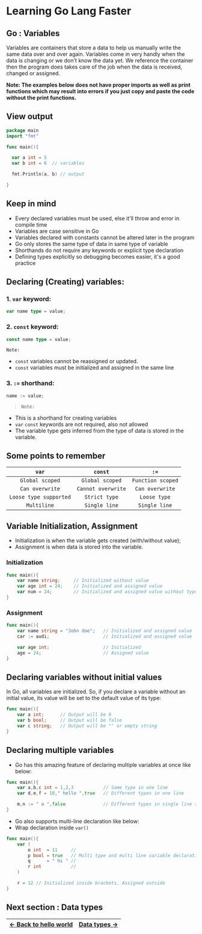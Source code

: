 
# Learning Go Lang Faster

## Go : Variables

Variables are containers that store a data to help us manually write the same data over and over again. Variables come in very handly when the data is changing or we don't know the data yet. We reference the container then the program does takes care of the job when the data is received, changed or assigned. 

**Note: The examples below does not have proper imports as well as print functions which may result into errors if you just copy and paste the code without the print functions.**

## View output

```go
package main
import "fmt"

func main(){

  var a int = 5
  var b int = 6  // variables

  fmt.Println(a, b) // output

}


```


## Keep in mind

- Every declared variables must be used, else it'll throw and error in compile time
- Variables are case sensitive in Go
- Variables declared with constants cannot be altered later in the program
- Go only stores the same type of data in same type of variable
- Shorthands do not require any keywords or explicit type declaration
- Defining types explicitly so debugging becomes easier, it's a good practice

## Declaring (Creating) variables:

### 1. `var` keyword:

```go
var name type = value;
```

### 2. `const` keyword:

```go
const name type = value;
```


`Note:`
- `const` variables cannot be reassigned or updated. 
- `const` variables must be initialized and assigned in the same line

### 3. `:=` shorthand:

```go
name := value;
```

> `Note:` 
- This is a shorthand for creating variables 
- `var` `const` keywords are not required, also not allowed
- The variable type gets inferred from the type of data is stored in the variable.

## Some points to remember

| `var` | `const` | `:=` |
|:-:|:-:|:-:|
| `Global scoped` | `Global scoped`| `Function scoped`|
| `Can overwrite` | `Cannot overwrite`| `Can overwrite`|
| `Loose type supported` | `Strict type`| `Loose type`|
| `Multiline` | `Single line`| `Single line`|


## Variable Initialization, Assignment

- Initialization is when the variable gets created (with/without value);
- Assignment is when data is stored into the variable.

### Initialization

```go
func main(){
    var name string;     // Initialized without value
    var age int = 24;    // Initialized and assigned value
    var num = 24;        // Initialized and assigned value without type
}

```

### Assignment

```go
func main(){
    var name string = "John doe";   // Initialized and assigned value
    car := audi;                    // Initialized and assigned value

    var age int;                    // Initialized
    age = 24;                       // Assigned value
}

```

## Declaring variables without initial values 

In Go, all variables are initialized. So, if you declare a variable without an initial value, its value will be set to the default value of its type:

```go
func main(){
    var a int;      // Output will be 0
    var b bool;     // Output will be false
    var c string;   // Output will be "" or empty string
}

```


## Declaring multiple variables

- Go has this amazing feature of declaring multiple variables at once like below: 

```go
func main(){
    var a,b,c int = 1,2,3           // Same type in one line
	var d,e,f = 10," hello ",true   // Different types in one line

	m,n := " a ",false              // Different types in single line shorthand
}
```

- Go also supports multi-line declaration like below: 
- Wrap declaration inside `var()`

```go
func main(){
	var (
		o int  = 11     //
		p bool = true   // Multi type and multi line variable declaration
		q      = " hi " // 
		r int           //
	)

	r = 12 // Initialized inside brackets, Assigned outside
}
```

## Next section : Data types


| [&larr; Back to hello world]("https://github.com/StrandedDev/Learning-Go-faster/blob/main/Topics/Installation/installation_notes.md") | [Data types &rarr;]("https://github.com/StrandedDev/Learning-Go-faster/blob/main/Topics/Installation/installation_notes.md") |
|:-|-:|